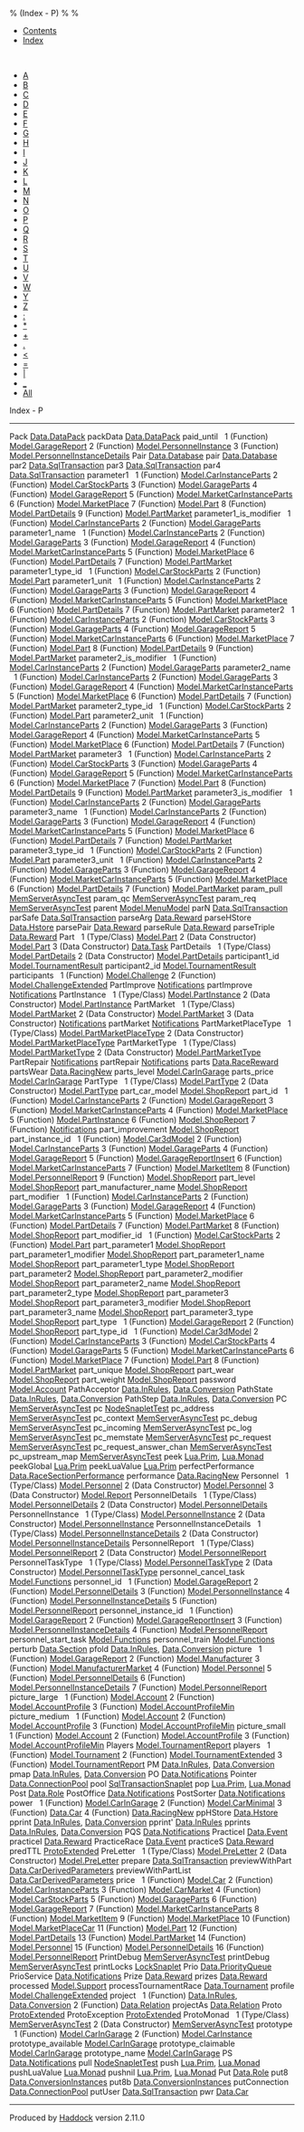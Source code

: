 % (Index - P)
% 
% 

-   [Contents](index.html)
-   [Index](doc-index.html)

 

-   [A](doc-index-A.html)
-   [B](doc-index-B.html)
-   [C](doc-index-C.html)
-   [D](doc-index-D.html)
-   [E](doc-index-E.html)
-   [F](doc-index-F.html)
-   [G](doc-index-G.html)
-   [H](doc-index-H.html)
-   [I](doc-index-I.html)
-   [J](doc-index-J.html)
-   [K](doc-index-K.html)
-   [L](doc-index-L.html)
-   [M](doc-index-M.html)
-   [N](doc-index-N.html)
-   [O](doc-index-O.html)
-   [P](doc-index-P.html)
-   [Q](doc-index-Q.html)
-   [R](doc-index-R.html)
-   [S](doc-index-S.html)
-   [T](doc-index-T.html)
-   [U](doc-index-U.html)
-   [V](doc-index-V.html)
-   [W](doc-index-W.html)
-   [Y](doc-index-Y.html)
-   [Z](doc-index-Z.html)
-   [:](doc-index-58.html)
-   [\*](doc-index-42.html)
-   [+](doc-index-43.html)
-   [.](doc-index-46.html)
-   [\<](doc-index-60.html)
-   [=](doc-index-61.html)
-   [|](doc-index-124.html)
-   [\_](doc-index-95.html)
-   [All](doc-index-All.html)

Index - P

  ---------------------------- ----------------------------------------------------------------------------------------------------------
  Pack                         [Data.DataPack](Data-DataPack.html#t:Pack)
  packData                     [Data.DataPack](Data-DataPack.html#v:packData)
  paid\_until                   
  1 (Function)                 [Model.GarageReport](Model-GarageReport.html#v:paid_until)
  2 (Function)                 [Model.PersonnelInstance](Model-PersonnelInstance.html#v:paid_until)
  3 (Function)                 [Model.PersonnelInstanceDetails](Model-PersonnelInstanceDetails.html#v:paid_until)
  Pair                         [Data.Database](Data-Database.html#t:Pair)
  pair                         [Data.Database](Data-Database.html#v:pair)
  par2                         [Data.SqlTransaction](Data-SqlTransaction.html#v:par2)
  par3                         [Data.SqlTransaction](Data-SqlTransaction.html#v:par3)
  par4                         [Data.SqlTransaction](Data-SqlTransaction.html#v:par4)
  parameter1                    
  1 (Function)                 [Model.CarInstanceParts](Model-CarInstanceParts.html#v:parameter1)
  2 (Function)                 [Model.CarStockParts](Model-CarStockParts.html#v:parameter1)
  3 (Function)                 [Model.GarageParts](Model-GarageParts.html#v:parameter1)
  4 (Function)                 [Model.GarageReport](Model-GarageReport.html#v:parameter1)
  5 (Function)                 [Model.MarketCarInstanceParts](Model-MarketCarInstanceParts.html#v:parameter1)
  6 (Function)                 [Model.MarketPlace](Model-MarketPlace.html#v:parameter1)
  7 (Function)                 [Model.Part](Model-Part.html#v:parameter1)
  8 (Function)                 [Model.PartDetails](Model-PartDetails.html#v:parameter1)
  9 (Function)                 [Model.PartMarket](Model-PartMarket.html#v:parameter1)
  parameter1\_is\_modifier      
  1 (Function)                 [Model.CarInstanceParts](Model-CarInstanceParts.html#v:parameter1_is_modifier)
  2 (Function)                 [Model.GarageParts](Model-GarageParts.html#v:parameter1_is_modifier)
  parameter1\_name              
  1 (Function)                 [Model.CarInstanceParts](Model-CarInstanceParts.html#v:parameter1_name)
  2 (Function)                 [Model.GarageParts](Model-GarageParts.html#v:parameter1_name)
  3 (Function)                 [Model.GarageReport](Model-GarageReport.html#v:parameter1_name)
  4 (Function)                 [Model.MarketCarInstanceParts](Model-MarketCarInstanceParts.html#v:parameter1_name)
  5 (Function)                 [Model.MarketPlace](Model-MarketPlace.html#v:parameter1_name)
  6 (Function)                 [Model.PartDetails](Model-PartDetails.html#v:parameter1_name)
  7 (Function)                 [Model.PartMarket](Model-PartMarket.html#v:parameter1_name)
  parameter1\_type\_id          
  1 (Function)                 [Model.CarStockParts](Model-CarStockParts.html#v:parameter1_type_id)
  2 (Function)                 [Model.Part](Model-Part.html#v:parameter1_type_id)
  parameter1\_unit              
  1 (Function)                 [Model.CarInstanceParts](Model-CarInstanceParts.html#v:parameter1_unit)
  2 (Function)                 [Model.GarageParts](Model-GarageParts.html#v:parameter1_unit)
  3 (Function)                 [Model.GarageReport](Model-GarageReport.html#v:parameter1_unit)
  4 (Function)                 [Model.MarketCarInstanceParts](Model-MarketCarInstanceParts.html#v:parameter1_unit)
  5 (Function)                 [Model.MarketPlace](Model-MarketPlace.html#v:parameter1_unit)
  6 (Function)                 [Model.PartDetails](Model-PartDetails.html#v:parameter1_unit)
  7 (Function)                 [Model.PartMarket](Model-PartMarket.html#v:parameter1_unit)
  parameter2                    
  1 (Function)                 [Model.CarInstanceParts](Model-CarInstanceParts.html#v:parameter2)
  2 (Function)                 [Model.CarStockParts](Model-CarStockParts.html#v:parameter2)
  3 (Function)                 [Model.GarageParts](Model-GarageParts.html#v:parameter2)
  4 (Function)                 [Model.GarageReport](Model-GarageReport.html#v:parameter2)
  5 (Function)                 [Model.MarketCarInstanceParts](Model-MarketCarInstanceParts.html#v:parameter2)
  6 (Function)                 [Model.MarketPlace](Model-MarketPlace.html#v:parameter2)
  7 (Function)                 [Model.Part](Model-Part.html#v:parameter2)
  8 (Function)                 [Model.PartDetails](Model-PartDetails.html#v:parameter2)
  9 (Function)                 [Model.PartMarket](Model-PartMarket.html#v:parameter2)
  parameter2\_is\_modifier      
  1 (Function)                 [Model.CarInstanceParts](Model-CarInstanceParts.html#v:parameter2_is_modifier)
  2 (Function)                 [Model.GarageParts](Model-GarageParts.html#v:parameter2_is_modifier)
  parameter2\_name              
  1 (Function)                 [Model.CarInstanceParts](Model-CarInstanceParts.html#v:parameter2_name)
  2 (Function)                 [Model.GarageParts](Model-GarageParts.html#v:parameter2_name)
  3 (Function)                 [Model.GarageReport](Model-GarageReport.html#v:parameter2_name)
  4 (Function)                 [Model.MarketCarInstanceParts](Model-MarketCarInstanceParts.html#v:parameter2_name)
  5 (Function)                 [Model.MarketPlace](Model-MarketPlace.html#v:parameter2_name)
  6 (Function)                 [Model.PartDetails](Model-PartDetails.html#v:parameter2_name)
  7 (Function)                 [Model.PartMarket](Model-PartMarket.html#v:parameter2_name)
  parameter2\_type\_id          
  1 (Function)                 [Model.CarStockParts](Model-CarStockParts.html#v:parameter2_type_id)
  2 (Function)                 [Model.Part](Model-Part.html#v:parameter2_type_id)
  parameter2\_unit              
  1 (Function)                 [Model.CarInstanceParts](Model-CarInstanceParts.html#v:parameter2_unit)
  2 (Function)                 [Model.GarageParts](Model-GarageParts.html#v:parameter2_unit)
  3 (Function)                 [Model.GarageReport](Model-GarageReport.html#v:parameter2_unit)
  4 (Function)                 [Model.MarketCarInstanceParts](Model-MarketCarInstanceParts.html#v:parameter2_unit)
  5 (Function)                 [Model.MarketPlace](Model-MarketPlace.html#v:parameter2_unit)
  6 (Function)                 [Model.PartDetails](Model-PartDetails.html#v:parameter2_unit)
  7 (Function)                 [Model.PartMarket](Model-PartMarket.html#v:parameter2_unit)
  parameter3                    
  1 (Function)                 [Model.CarInstanceParts](Model-CarInstanceParts.html#v:parameter3)
  2 (Function)                 [Model.CarStockParts](Model-CarStockParts.html#v:parameter3)
  3 (Function)                 [Model.GarageParts](Model-GarageParts.html#v:parameter3)
  4 (Function)                 [Model.GarageReport](Model-GarageReport.html#v:parameter3)
  5 (Function)                 [Model.MarketCarInstanceParts](Model-MarketCarInstanceParts.html#v:parameter3)
  6 (Function)                 [Model.MarketPlace](Model-MarketPlace.html#v:parameter3)
  7 (Function)                 [Model.Part](Model-Part.html#v:parameter3)
  8 (Function)                 [Model.PartDetails](Model-PartDetails.html#v:parameter3)
  9 (Function)                 [Model.PartMarket](Model-PartMarket.html#v:parameter3)
  parameter3\_is\_modifier      
  1 (Function)                 [Model.CarInstanceParts](Model-CarInstanceParts.html#v:parameter3_is_modifier)
  2 (Function)                 [Model.GarageParts](Model-GarageParts.html#v:parameter3_is_modifier)
  parameter3\_name              
  1 (Function)                 [Model.CarInstanceParts](Model-CarInstanceParts.html#v:parameter3_name)
  2 (Function)                 [Model.GarageParts](Model-GarageParts.html#v:parameter3_name)
  3 (Function)                 [Model.GarageReport](Model-GarageReport.html#v:parameter3_name)
  4 (Function)                 [Model.MarketCarInstanceParts](Model-MarketCarInstanceParts.html#v:parameter3_name)
  5 (Function)                 [Model.MarketPlace](Model-MarketPlace.html#v:parameter3_name)
  6 (Function)                 [Model.PartDetails](Model-PartDetails.html#v:parameter3_name)
  7 (Function)                 [Model.PartMarket](Model-PartMarket.html#v:parameter3_name)
  parameter3\_type\_id          
  1 (Function)                 [Model.CarStockParts](Model-CarStockParts.html#v:parameter3_type_id)
  2 (Function)                 [Model.Part](Model-Part.html#v:parameter3_type_id)
  parameter3\_unit              
  1 (Function)                 [Model.CarInstanceParts](Model-CarInstanceParts.html#v:parameter3_unit)
  2 (Function)                 [Model.GarageParts](Model-GarageParts.html#v:parameter3_unit)
  3 (Function)                 [Model.GarageReport](Model-GarageReport.html#v:parameter3_unit)
  4 (Function)                 [Model.MarketCarInstanceParts](Model-MarketCarInstanceParts.html#v:parameter3_unit)
  5 (Function)                 [Model.MarketPlace](Model-MarketPlace.html#v:parameter3_unit)
  6 (Function)                 [Model.PartDetails](Model-PartDetails.html#v:parameter3_unit)
  7 (Function)                 [Model.PartMarket](Model-PartMarket.html#v:parameter3_unit)
  param\_pull                  [MemServerAsyncTest](MemServerAsyncTest.html#v:param_pull)
  param\_qc                    [MemServerAsyncTest](MemServerAsyncTest.html#v:param_qc)
  param\_req                   [MemServerAsyncTest](MemServerAsyncTest.html#v:param_req)
  parent                       [Model.MenuModel](Model-MenuModel.html#v:parent)
  parN                         [Data.SqlTransaction](Data-SqlTransaction.html#v:parN)
  parSafe                      [Data.SqlTransaction](Data-SqlTransaction.html#v:parSafe)
  parseArg                     [Data.Reward](Data-Reward.html#v:parseArg)
  parseHStore                  [Data.Hstore](Data-Hstore.html#v:parseHStore)
  parsePair                    [Data.Reward](Data-Reward.html#v:parsePair)
  parseRule                    [Data.Reward](Data-Reward.html#v:parseRule)
  parseTriple                  [Data.Reward](Data-Reward.html#v:parseTriple)
  Part                          
  1 (Type/Class)               [Model.Part](Model-Part.html#t:Part)
  2 (Data Constructor)         [Model.Part](Model-Part.html#v:Part)
  3 (Data Constructor)         [Data.Task](Data-Task.html#v:Part)
  PartDetails                   
  1 (Type/Class)               [Model.PartDetails](Model-PartDetails.html#t:PartDetails)
  2 (Data Constructor)         [Model.PartDetails](Model-PartDetails.html#v:PartDetails)
  participant1\_id             [Model.TournamentResult](Model-TournamentResult.html#v:participant1_id)
  participant2\_id             [Model.TournamentResult](Model-TournamentResult.html#v:participant2_id)
  participants                  
  1 (Function)                 [Model.Challenge](Model-Challenge.html#v:participants)
  2 (Function)                 [Model.ChallengeExtended](Model-ChallengeExtended.html#v:participants)
  PartImprove                  [Notifications](Notifications.html#v:PartImprove)
  partImprove                  [Notifications](Notifications.html#v:partImprove)
  PartInstance                  
  1 (Type/Class)               [Model.PartInstance](Model-PartInstance.html#t:PartInstance)
  2 (Data Constructor)         [Model.PartInstance](Model-PartInstance.html#v:PartInstance)
  PartMarket                    
  1 (Type/Class)               [Model.PartMarket](Model-PartMarket.html#t:PartMarket)
  2 (Data Constructor)         [Model.PartMarket](Model-PartMarket.html#v:PartMarket)
  3 (Data Constructor)         [Notifications](Notifications.html#v:PartMarket)
  partMarket                   [Notifications](Notifications.html#v:partMarket)
  PartMarketPlaceType           
  1 (Type/Class)               [Model.PartMarketPlaceType](Model-PartMarketPlaceType.html#t:PartMarketPlaceType)
  2 (Data Constructor)         [Model.PartMarketPlaceType](Model-PartMarketPlaceType.html#v:PartMarketPlaceType)
  PartMarketType                
  1 (Type/Class)               [Model.PartMarketType](Model-PartMarketType.html#t:PartMarketType)
  2 (Data Constructor)         [Model.PartMarketType](Model-PartMarketType.html#v:PartMarketType)
  PartRepair                   [Notifications](Notifications.html#v:PartRepair)
  partRepair                   [Notifications](Notifications.html#v:partRepair)
  parts                        [Data.RaceReward](Data-RaceReward.html#v:parts)
  partsWear                    [Data.RacingNew](Data-RacingNew.html#v:partsWear)
  parts\_level                 [Model.CarInGarage](Model-CarInGarage.html#v:parts_level)
  parts\_price                 [Model.CarInGarage](Model-CarInGarage.html#v:parts_price)
  PartType                      
  1 (Type/Class)               [Model.PartType](Model-PartType.html#t:PartType)
  2 (Data Constructor)         [Model.PartType](Model-PartType.html#v:PartType)
  part\_car\_model             [Model.ShopReport](Model-ShopReport.html#v:part_car_model)
  part\_id                      
  1 (Function)                 [Model.CarInstanceParts](Model-CarInstanceParts.html#v:part_id)
  2 (Function)                 [Model.GarageReport](Model-GarageReport.html#v:part_id)
  3 (Function)                 [Model.MarketCarInstanceParts](Model-MarketCarInstanceParts.html#v:part_id)
  4 (Function)                 [Model.MarketPlace](Model-MarketPlace.html#v:part_id)
  5 (Function)                 [Model.PartInstance](Model-PartInstance.html#v:part_id)
  6 (Function)                 [Model.ShopReport](Model-ShopReport.html#v:part_id)
  7 (Function)                 [Notifications](Notifications.html#v:part_id)
  part\_improvement            [Model.ShopReport](Model-ShopReport.html#v:part_improvement)
  part\_instance\_id            
  1 (Function)                 [Model.Car3dModel](Model-Car3dModel.html#v:part_instance_id)
  2 (Function)                 [Model.CarInstanceParts](Model-CarInstanceParts.html#v:part_instance_id)
  3 (Function)                 [Model.GarageParts](Model-GarageParts.html#v:part_instance_id)
  4 (Function)                 [Model.GarageReport](Model-GarageReport.html#v:part_instance_id)
  5 (Function)                 [Model.GarageReportInsert](Model-GarageReportInsert.html#v:part_instance_id)
  6 (Function)                 [Model.MarketCarInstanceParts](Model-MarketCarInstanceParts.html#v:part_instance_id)
  7 (Function)                 [Model.MarketItem](Model-MarketItem.html#v:part_instance_id)
  8 (Function)                 [Model.PersonnelReport](Model-PersonnelReport.html#v:part_instance_id)
  9 (Function)                 [Model.ShopReport](Model-ShopReport.html#v:part_instance_id)
  part\_level                  [Model.ShopReport](Model-ShopReport.html#v:part_level)
  part\_manufacturer\_name     [Model.ShopReport](Model-ShopReport.html#v:part_manufacturer_name)
  part\_modifier                
  1 (Function)                 [Model.CarInstanceParts](Model-CarInstanceParts.html#v:part_modifier)
  2 (Function)                 [Model.GarageParts](Model-GarageParts.html#v:part_modifier)
  3 (Function)                 [Model.GarageReport](Model-GarageReport.html#v:part_modifier)
  4 (Function)                 [Model.MarketCarInstanceParts](Model-MarketCarInstanceParts.html#v:part_modifier)
  5 (Function)                 [Model.MarketPlace](Model-MarketPlace.html#v:part_modifier)
  6 (Function)                 [Model.PartDetails](Model-PartDetails.html#v:part_modifier)
  7 (Function)                 [Model.PartMarket](Model-PartMarket.html#v:part_modifier)
  8 (Function)                 [Model.ShopReport](Model-ShopReport.html#v:part_modifier)
  part\_modifier\_id            
  1 (Function)                 [Model.CarStockParts](Model-CarStockParts.html#v:part_modifier_id)
  2 (Function)                 [Model.Part](Model-Part.html#v:part_modifier_id)
  part\_parameter1             [Model.ShopReport](Model-ShopReport.html#v:part_parameter1)
  part\_parameter1\_modifier   [Model.ShopReport](Model-ShopReport.html#v:part_parameter1_modifier)
  part\_parameter1\_name       [Model.ShopReport](Model-ShopReport.html#v:part_parameter1_name)
  part\_parameter1\_type       [Model.ShopReport](Model-ShopReport.html#v:part_parameter1_type)
  part\_parameter2             [Model.ShopReport](Model-ShopReport.html#v:part_parameter2)
  part\_parameter2\_modifier   [Model.ShopReport](Model-ShopReport.html#v:part_parameter2_modifier)
  part\_parameter2\_name       [Model.ShopReport](Model-ShopReport.html#v:part_parameter2_name)
  part\_parameter2\_type       [Model.ShopReport](Model-ShopReport.html#v:part_parameter2_type)
  part\_parameter3             [Model.ShopReport](Model-ShopReport.html#v:part_parameter3)
  part\_parameter3\_modifier   [Model.ShopReport](Model-ShopReport.html#v:part_parameter3_modifier)
  part\_parameter3\_name       [Model.ShopReport](Model-ShopReport.html#v:part_parameter3_name)
  part\_parameter3\_type       [Model.ShopReport](Model-ShopReport.html#v:part_parameter3_type)
  part\_type                    
  1 (Function)                 [Model.GarageReport](Model-GarageReport.html#v:part_type)
  2 (Function)                 [Model.ShopReport](Model-ShopReport.html#v:part_type)
  part\_type\_id                
  1 (Function)                 [Model.Car3dModel](Model-Car3dModel.html#v:part_type_id)
  2 (Function)                 [Model.CarInstanceParts](Model-CarInstanceParts.html#v:part_type_id)
  3 (Function)                 [Model.CarStockParts](Model-CarStockParts.html#v:part_type_id)
  4 (Function)                 [Model.GarageParts](Model-GarageParts.html#v:part_type_id)
  5 (Function)                 [Model.MarketCarInstanceParts](Model-MarketCarInstanceParts.html#v:part_type_id)
  6 (Function)                 [Model.MarketPlace](Model-MarketPlace.html#v:part_type_id)
  7 (Function)                 [Model.Part](Model-Part.html#v:part_type_id)
  8 (Function)                 [Model.PartMarket](Model-PartMarket.html#v:part_type_id)
  part\_unique                 [Model.ShopReport](Model-ShopReport.html#v:part_unique)
  part\_wear                   [Model.ShopReport](Model-ShopReport.html#v:part_wear)
  part\_weight                 [Model.ShopReport](Model-ShopReport.html#v:part_weight)
  password                     [Model.Account](Model-Account.html#v:password)
  PathAcceptor                 [Data.InRules](Data-InRules.html#t:PathAcceptor), [Data.Conversion](Data-Conversion.html#t:PathAcceptor)
  PathState                    [Data.InRules](Data-InRules.html#t:PathState), [Data.Conversion](Data-Conversion.html#t:PathState)
  PathStep                     [Data.InRules](Data-InRules.html#t:PathStep), [Data.Conversion](Data-Conversion.html#t:PathStep)
  PC                           [MemServerAsyncTest](MemServerAsyncTest.html#v:PC)
  pc                           [NodeSnapletTest](NodeSnapletTest.html#v:pc)
  pc\_address                  [MemServerAsyncTest](MemServerAsyncTest.html#v:pc_address)
  pc\_context                  [MemServerAsyncTest](MemServerAsyncTest.html#v:pc_context)
  pc\_debug                    [MemServerAsyncTest](MemServerAsyncTest.html#v:pc_debug)
  pc\_incoming                 [MemServerAsyncTest](MemServerAsyncTest.html#v:pc_incoming)
  pc\_log                      [MemServerAsyncTest](MemServerAsyncTest.html#v:pc_log)
  pc\_memstate                 [MemServerAsyncTest](MemServerAsyncTest.html#v:pc_memstate)
  pc\_request                  [MemServerAsyncTest](MemServerAsyncTest.html#v:pc_request)
  pc\_request\_answer\_chan    [MemServerAsyncTest](MemServerAsyncTest.html#v:pc_request_answer_chan)
  pc\_upstream\_map            [MemServerAsyncTest](MemServerAsyncTest.html#v:pc_upstream_map)
  peek                         [Lua.Prim](Lua-Prim.html#v:peek), [Lua.Monad](Lua-Monad.html#v:peek)
  peekGlobal                   [Lua.Prim](Lua-Prim.html#v:peekGlobal)
  peekLuaValue                 [Lua.Prim](Lua-Prim.html#v:peekLuaValue)
  perfectPerformance           [Data.RaceSectionPerformance](Data-RaceSectionPerformance.html#v:perfectPerformance)
  performance                  [Data.RacingNew](Data-RacingNew.html#v:performance)
  Personnel                     
  1 (Type/Class)               [Model.Personnel](Model-Personnel.html#t:Personnel)
  2 (Data Constructor)         [Model.Personnel](Model-Personnel.html#v:Personnel)
  3 (Data Constructor)         [Model.Report](Model-Report.html#v:Personnel)
  PersonnelDetails              
  1 (Type/Class)               [Model.PersonnelDetails](Model-PersonnelDetails.html#t:PersonnelDetails)
  2 (Data Constructor)         [Model.PersonnelDetails](Model-PersonnelDetails.html#v:PersonnelDetails)
  PersonnelInstance             
  1 (Type/Class)               [Model.PersonnelInstance](Model-PersonnelInstance.html#t:PersonnelInstance)
  2 (Data Constructor)         [Model.PersonnelInstance](Model-PersonnelInstance.html#v:PersonnelInstance)
  PersonnelInstanceDetails      
  1 (Type/Class)               [Model.PersonnelInstanceDetails](Model-PersonnelInstanceDetails.html#t:PersonnelInstanceDetails)
  2 (Data Constructor)         [Model.PersonnelInstanceDetails](Model-PersonnelInstanceDetails.html#v:PersonnelInstanceDetails)
  PersonnelReport               
  1 (Type/Class)               [Model.PersonnelReport](Model-PersonnelReport.html#t:PersonnelReport)
  2 (Data Constructor)         [Model.PersonnelReport](Model-PersonnelReport.html#v:PersonnelReport)
  PersonnelTaskType             
  1 (Type/Class)               [Model.PersonnelTaskType](Model-PersonnelTaskType.html#t:PersonnelTaskType)
  2 (Data Constructor)         [Model.PersonnelTaskType](Model-PersonnelTaskType.html#v:PersonnelTaskType)
  personnel\_cancel\_task      [Model.Functions](Model-Functions.html#v:personnel_cancel_task)
  personnel\_id                 
  1 (Function)                 [Model.GarageReport](Model-GarageReport.html#v:personnel_id)
  2 (Function)                 [Model.PersonnelDetails](Model-PersonnelDetails.html#v:personnel_id)
  3 (Function)                 [Model.PersonnelInstance](Model-PersonnelInstance.html#v:personnel_id)
  4 (Function)                 [Model.PersonnelInstanceDetails](Model-PersonnelInstanceDetails.html#v:personnel_id)
  5 (Function)                 [Model.PersonnelReport](Model-PersonnelReport.html#v:personnel_id)
  personnel\_instance\_id       
  1 (Function)                 [Model.GarageReport](Model-GarageReport.html#v:personnel_instance_id)
  2 (Function)                 [Model.GarageReportInsert](Model-GarageReportInsert.html#v:personnel_instance_id)
  3 (Function)                 [Model.PersonnelInstanceDetails](Model-PersonnelInstanceDetails.html#v:personnel_instance_id)
  4 (Function)                 [Model.PersonnelReport](Model-PersonnelReport.html#v:personnel_instance_id)
  personnel\_start\_task       [Model.Functions](Model-Functions.html#v:personnel_start_task)
  personnel\_train             [Model.Functions](Model-Functions.html#v:personnel_train)
  perturb                      [Data.Section](Data-Section.html#v:perturb)
  pfold                        [Data.InRules](Data-InRules.html#v:pfold), [Data.Conversion](Data-Conversion.html#v:pfold)
  picture                       
  1 (Function)                 [Model.GarageReport](Model-GarageReport.html#v:picture)
  2 (Function)                 [Model.Manufacturer](Model-Manufacturer.html#v:picture)
  3 (Function)                 [Model.ManufacturerMarket](Model-ManufacturerMarket.html#v:picture)
  4 (Function)                 [Model.Personnel](Model-Personnel.html#v:picture)
  5 (Function)                 [Model.PersonnelDetails](Model-PersonnelDetails.html#v:picture)
  6 (Function)                 [Model.PersonnelInstanceDetails](Model-PersonnelInstanceDetails.html#v:picture)
  7 (Function)                 [Model.PersonnelReport](Model-PersonnelReport.html#v:picture)
  picture\_large                
  1 (Function)                 [Model.Account](Model-Account.html#v:picture_large)
  2 (Function)                 [Model.AccountProfile](Model-AccountProfile.html#v:picture_large)
  3 (Function)                 [Model.AccountProfileMin](Model-AccountProfileMin.html#v:picture_large)
  picture\_medium               
  1 (Function)                 [Model.Account](Model-Account.html#v:picture_medium)
  2 (Function)                 [Model.AccountProfile](Model-AccountProfile.html#v:picture_medium)
  3 (Function)                 [Model.AccountProfileMin](Model-AccountProfileMin.html#v:picture_medium)
  picture\_small                
  1 (Function)                 [Model.Account](Model-Account.html#v:picture_small)
  2 (Function)                 [Model.AccountProfile](Model-AccountProfile.html#v:picture_small)
  3 (Function)                 [Model.AccountProfileMin](Model-AccountProfileMin.html#v:picture_small)
  Players                      [Model.TournamentReport](Model-TournamentReport.html#t:Players)
  players                       
  1 (Function)                 [Model.Tournament](Model-Tournament.html#v:players)
  2 (Function)                 [Model.TournamentExtended](Model-TournamentExtended.html#v:players)
  3 (Function)                 [Model.TournamentReport](Model-TournamentReport.html#v:players)
  PM                           [Data.InRules](Data-InRules.html#v:PM), [Data.Conversion](Data-Conversion.html#v:PM)
  pmap                         [Data.InRules](Data-InRules.html#v:pmap), [Data.Conversion](Data-Conversion.html#v:pmap)
  PO                           [Data.Notifications](Data-Notifications.html#v:PO)
  Pointer                      [Data.ConnectionPool](Data-ConnectionPool.html#t:Pointer)
  pool                         [SqlTransactionSnaplet](SqlTransactionSnaplet.html#v:pool)
  pop                          [Lua.Prim](Lua-Prim.html#v:pop), [Lua.Monad](Lua-Monad.html#v:pop)
  Post                         [Data.Role](Data-Role.html#v:Post)
  PostOffice                   [Data.Notifications](Data-Notifications.html#t:PostOffice)
  PostSorter                   [Data.Notifications](Data-Notifications.html#t:PostSorter)
  power                         
  1 (Function)                 [Model.CarInGarage](Model-CarInGarage.html#v:power)
  2 (Function)                 [Model.CarMinimal](Model-CarMinimal.html#v:power)
  3 (Function)                 [Data.Car](Data-Car.html#v:power)
  4 (Function)                 [Data.RacingNew](Data-RacingNew.html#v:power)
  ppHStore                     [Data.Hstore](Data-Hstore.html#v:ppHStore)
  pprint                       [Data.InRules](Data-InRules.html#v:pprint), [Data.Conversion](Data-Conversion.html#v:pprint)
  pprint'                      [Data.InRules](Data-InRules.html#v:pprint-39-)
  pprints                      [Data.InRules](Data-InRules.html#v:pprints), [Data.Conversion](Data-Conversion.html#v:pprints)
  PQS                          [Data.Notifications](Data-Notifications.html#v:PQS)
  PracticeI                    [Data.Event](Data-Event.html#v:PracticeI)
  practiceI                    [Data.Reward](Data-Reward.html#v:practiceI)
  PracticeRace                 [Data.Event](Data-Event.html#v:PracticeRace)
  practiceS                    [Data.Reward](Data-Reward.html#v:practiceS)
  predTTL                      [ProtoExtended](ProtoExtended.html#v:predTTL)
  PreLetter                     
  1 (Type/Class)               [Model.PreLetter](Model-PreLetter.html#t:PreLetter)
  2 (Data Constructor)         [Model.PreLetter](Model-PreLetter.html#v:PreLetter)
  prepare                      [Data.SqlTransaction](Data-SqlTransaction.html#v:prepare)
  previewWithPart              [Data.CarDerivedParameters](Data-CarDerivedParameters.html#v:previewWithPart)
  previewWithPartList          [Data.CarDerivedParameters](Data-CarDerivedParameters.html#v:previewWithPartList)
  price                         
  1 (Function)                 [Model.Car](Model-Car.html#v:price)
  2 (Function)                 [Model.CarInstanceParts](Model-CarInstanceParts.html#v:price)
  3 (Function)                 [Model.CarMarket](Model-CarMarket.html#v:price)
  4 (Function)                 [Model.CarStockParts](Model-CarStockParts.html#v:price)
  5 (Function)                 [Model.GarageParts](Model-GarageParts.html#v:price)
  6 (Function)                 [Model.GarageReport](Model-GarageReport.html#v:price)
  7 (Function)                 [Model.MarketCarInstanceParts](Model-MarketCarInstanceParts.html#v:price)
  8 (Function)                 [Model.MarketItem](Model-MarketItem.html#v:price)
  9 (Function)                 [Model.MarketPlace](Model-MarketPlace.html#v:price)
  10 (Function)                [Model.MarketPlaceCar](Model-MarketPlaceCar.html#v:price)
  11 (Function)                [Model.Part](Model-Part.html#v:price)
  12 (Function)                [Model.PartDetails](Model-PartDetails.html#v:price)
  13 (Function)                [Model.PartMarket](Model-PartMarket.html#v:price)
  14 (Function)                [Model.Personnel](Model-Personnel.html#v:price)
  15 (Function)                [Model.PersonnelDetails](Model-PersonnelDetails.html#v:price)
  16 (Function)                [Model.PersonnelReport](Model-PersonnelReport.html#v:price)
  PrintDebug                   [MemServerAsyncTest](MemServerAsyncTest.html#t:PrintDebug)
  printDebug                   [MemServerAsyncTest](MemServerAsyncTest.html#v:printDebug)
  printLocks                   [LockSnaplet](LockSnaplet.html#v:printLocks)
  Prio                         [Data.PriorityQueue](Data-PriorityQueue.html#t:Prio)
  PrioService                  [Data.Notifications](Data-Notifications.html#t:PrioService)
  Prize                        [Data.Reward](Data-Reward.html#t:Prize)
  prizes                       [Data.Reward](Data-Reward.html#v:prizes)
  processed                    [Model.Support](Model-Support.html#v:processed)
  processTournamentRace        [Data.Tournament](Data-Tournament.html#v:processTournamentRace)
  profile                      [Model.ChallengeExtended](Model-ChallengeExtended.html#v:profile)
  project                       
  1 (Function)                 [Data.InRules](Data-InRules.html#v:project), [Data.Conversion](Data-Conversion.html#v:project)
  2 (Function)                 [Data.Relation](Data-Relation.html#v:project)
  projectAs                    [Data.Relation](Data-Relation.html#v:projectAs)
  Proto                        [ProtoExtended](ProtoExtended.html#t:Proto)
  ProtoException               [ProtoExtended](ProtoExtended.html#t:ProtoException)
  ProtoMonad                    
  1 (Type/Class)               [MemServerAsyncTest](MemServerAsyncTest.html#t:ProtoMonad)
  2 (Data Constructor)         [MemServerAsyncTest](MemServerAsyncTest.html#v:ProtoMonad)
  prototype                     
  1 (Function)                 [Model.CarInGarage](Model-CarInGarage.html#v:prototype)
  2 (Function)                 [Model.CarInstance](Model-CarInstance.html#v:prototype)
  prototype\_available         [Model.CarInGarage](Model-CarInGarage.html#v:prototype_available)
  prototype\_claimable         [Model.CarInGarage](Model-CarInGarage.html#v:prototype_claimable)
  prototype\_name              [Model.CarInGarage](Model-CarInGarage.html#v:prototype_name)
  PS                           [Data.Notifications](Data-Notifications.html#v:PS)
  pull                         [NodeSnapletTest](NodeSnapletTest.html#v:pull)
  push                         [Lua.Prim](Lua-Prim.html#v:push), [Lua.Monad](Lua-Monad.html#v:push)
  pushLuaValue                 [Lua.Monad](Lua-Monad.html#v:pushLuaValue)
  pushnil                      [Lua.Prim](Lua-Prim.html#v:pushnil), [Lua.Monad](Lua-Monad.html#v:pushnil)
  Put                          [Data.Role](Data-Role.html#v:Put)
  put8                         [Data.ConversionInstances](Data-ConversionInstances.html#v:put8)
  put8b                        [Data.ConversionInstances](Data-ConversionInstances.html#v:put8b)
  putConnection                [Data.ConnectionPool](Data-ConnectionPool.html#v:putConnection)
  putUser                      [Data.SqlTransaction](Data-SqlTransaction.html#v:putUser)
  pwr                          [Data.Car](Data-Car.html#v:pwr)
  ---------------------------- ----------------------------------------------------------------------------------------------------------

Produced by [Haddock](http://www.haskell.org/haddock/) version 2.11.0
